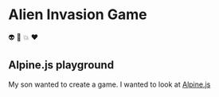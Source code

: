 # Alien Invasion Game
👽 🚀 💥 ❤️

## Alpine.js playground

My son wanted to create a game. I wanted to look at [Alpine.js](https://alpinejs.dev/)

